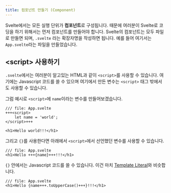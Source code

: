```yaml
---
title: 컴포넌트 만들기 (Component)
---
```


Svelte에서는 모든 실행 단위가 **컴포넌트**로 구성됩니다. 때문에 여러분이 Svelte로 코딩을 하기 위해서는 먼저 컴포넌트를 만들어야 합니다. Svelte의 컴포넌트는 모두 파일로 만들면 되며, `.svelte` 라는 확장자명을 작성하면 됩니다. 예를 들어 여기서는 `App.svelte`라는 파일을 만들었습니다.



## &lt;script&gt; 사용하기

`.svelte`에서는 여러분이 알고있는 HTML과 같이 `<script>`를 사용할 수 있습니다. 여기에는 Javascript 코드를 쓸 수 있으며 여기에서 만든 변수는 `<script>` 태그 밖에서도 사용할 수 있습니다.

그럼 예시로 `<script>`에 `name`이라는 변수를 만들어보겠습니다.

```svelte
/// file: App.svelte
+++<script>
	let name = 'world';
</script>+++

<h1>Hello world!!!</h1>
```

그리고 `{}`를 사용한다면 아래에서 `<script>`에서 선언했던 변수를 사용할 수 있습니다.

```svelte
/// file: App.svelte
<h1>Hello +++{name}+++!!!</h1>
```

`{}` 안에서는 Javascript 코드를 쓸 수 있습니다. 이건 마치 [Template Literal](https://developer.mozilla.org/ko/docs/Web/JavaScript/Reference/Template_literals)와 비슷합니다.

```svelte
/// file: App.svelte
<h1>Hello {name+++.toUpperCase()+++}!!!</h1>
```